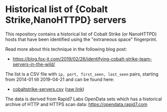 # Historical list of {Cobalt Strike,NanoHTTPD} servers

This repository contains a historical list of Cobalt Strike (or NanoHTTPD) hosts that have been identified using the "extraneous space" fingerprint.

Read more about this technique in the following blog post:

 * https://blog.fox-it.com/2019/02/26/identifying-cobalt-strike-team-servers-in-the-wild/

The list is a CSV file with `ip, port, first_seen, last_seen` pairs, starting from 2014-01 till 2019-04-21 and can be found here:

 * [cobaltstrike-servers.csv](cobaltstrike-servers.csv) ([raw link](https://raw.githubusercontent.com/fox-it/cobaltstrike-extraneous-space/master/cobaltstrike-servers.csv))

The data is derived from Rapid7 Labs OpenData sets which has a historical archive of HTTP and HTTPS scan data: https://opendata.rapid7.com
